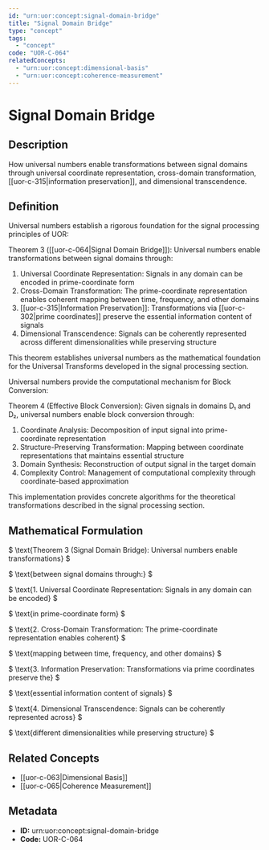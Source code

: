 ```yaml
---
id: "urn:uor:concept:signal-domain-bridge"
title: "Signal Domain Bridge"
type: "concept"
tags:
  - "concept"
code: "UOR-C-064"
relatedConcepts:
  - "urn:uor:concept:dimensional-basis"
  - "urn:uor:concept:coherence-measurement"
---
```


# Signal Domain Bridge

## Description

How universal numbers enable transformations between signal domains through universal coordinate representation, cross-domain transformation, [[uor-c-315|information preservation]], and dimensional transcendence.

## Definition

Universal numbers establish a rigorous foundation for the signal processing principles of UOR:

Theorem 3 ([[uor-c-064|Signal Domain Bridge]]): Universal numbers enable transformations between signal domains through:

1. Universal Coordinate Representation: Signals in any domain can be encoded in prime-coordinate form
2. Cross-Domain Transformation: The prime-coordinate representation enables coherent mapping between time, frequency, and other domains
3. [[uor-c-315|Information Preservation]]: Transformations via [[uor-c-302|prime coordinates]] preserve the essential information content of signals
4. Dimensional Transcendence: Signals can be coherently represented across different dimensionalities while preserving structure

This theorem establishes universal numbers as the mathematical foundation for the Universal Transforms developed in the signal processing section.

Universal numbers provide the computational mechanism for Block Conversion:

Theorem 4 (Effective Block Conversion): Given signals in domains D₁ and D₂, universal numbers enable block conversion through:

1. Coordinate Analysis: Decomposition of input signal into prime-coordinate representation
2. Structure-Preserving Transformation: Mapping between coordinate representations that maintains essential structure
3. Domain Synthesis: Reconstruction of output signal in the target domain
4. Complexity Control: Management of computational complexity through coordinate-based approximation

This implementation provides concrete algorithms for the theoretical transformations described in the signal processing section.

## Mathematical Formulation

$
\text{Theorem 3 (Signal Domain Bridge): Universal numbers enable transformations}
$

$
\text{between signal domains through:}
$

$
\text{1. Universal Coordinate Representation: Signals in any domain can be encoded}
$

$
\text{in prime-coordinate form}
$

$
\text{2. Cross-Domain Transformation: The prime-coordinate representation enables coherent}
$

$
\text{mapping between time, frequency, and other domains}
$

$
\text{3. Information Preservation: Transformations via prime coordinates preserve the}
$

$
\text{essential information content of signals}
$

$
\text{4. Dimensional Transcendence: Signals can be coherently represented across}
$

$
\text{different dimensionalities while preserving structure}
$

## Related Concepts

- [[uor-c-063|Dimensional Basis]]
- [[uor-c-065|Coherence Measurement]]

## Metadata

- **ID:** urn:uor:concept:signal-domain-bridge
- **Code:** UOR-C-064
